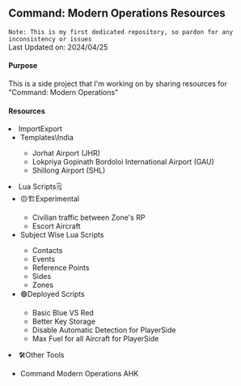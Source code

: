 <h2>Command: Modern Operations Resources</h2>


<p><code>Note: This is my first dedicated repository, so pardon for any inconsistency or issues</code><br>
Last Updated on: 2024/04/25</p>

<h4>Purpose</h4>
  <p>This is a side project that I'm working on by sharing resources for "Command: Modern Operations"</p>

<h4>Resources</h4>
  <li>ImportExport
    <ul>
        <li>Templates\India</li>
        <ul>
            <li>Jorhat Airport (JHR)</li>
            <li>Lokpriya Gopinath Bordoloi International Airport (GAU)</li>
            <li>Shillong Airport (SHL)</li>
        </ul>
    </ul>
  </li>
  <li>Lua Scripts🗒️
    <ul>
        <li>🟡🏗️Experimental</li>
        <ul>
            <li>Civilian traffic between Zone's RP</li>
            <li>Escort Aircraft</li>
        </ul>
        <li>Subject Wise Lua Scripts</li>
        <ul>
            <li>Contacts</li>
            <li>Events</li>
            <li>Reference Points</li>
            <li>Sides</li>
            <li>Zones</li>
        </ul>
        <li>🟢Deployed Scripts</li>
        <ul>
            <li>Basic Blue VS Red</li>
            <li>Better Key Storage</li>
            <li>Disable Automatic Detection for PlayerSide</li>
            <li>Max Fuel for all Aircraft for PlayerSide</li>
        </ul>
    </ul>
  </li>
  <li>🛠️Other Tools</li>
    <ul>
        <li>Command Modern Operations AHK</li>
    </ul>
</ul>
